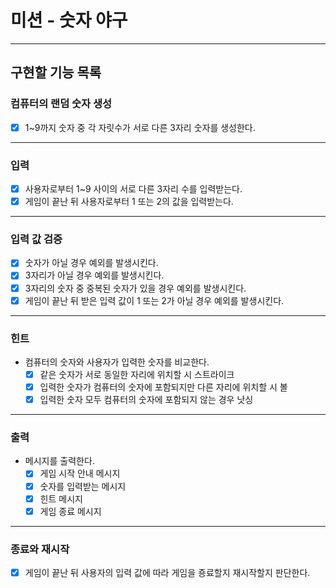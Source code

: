 # 미션 - 숫자 야구
---

## 구현할 기능 목록

### 컴퓨터의 랜덤 숫자 생성

- [x] 1~9까지 숫자 중 각 자릿수가 서로 다른 3자리 숫자를 생성한다.

---

### 입력

- [x] 사용자로부터 1~9 사이의 서로 다른 3자리 수를 입력받는다.
- [x] 게임이 끝난 뒤 사용자로부터 1 또는 2의 값을 입력받는다.

---

### 입력 값 검증

- [x] 숫자가 아닐 경우 예외를 발생시킨다.
- [x] 3자리가 아닐 경우 예외를 발생시킨다.
- [x] 3자리의 숫자 중 중복된 숫자가 있을 경우 예외를 발생시킨다.
- [x] 게임이 끝난 뒤 받은 입력 값이 1 또는 2가 아닐 경우 예외를 발생시킨다.

---

### 힌트

- 컴퓨터의 숫자와 사용자가 입력한 숫자를 비교한다.
    - [x] 같은 숫자가 서로 동일한 자리에 위치할 시 스트라이크
    - [x] 입력한 숫자가 컴퓨터의 숫자에 포함되지만 다른 자리에 위치할 시 볼
    - [x] 입력한 숫자 모두 컴퓨터의 숫자에 포함되지 않는 경우 낫싱

---

### 출력

- 메시지를 출력한다.
    - [x] 게임 시작 안내 메시지
    - [x] 숫자를 입력받는 메시지
    - [x] 힌트 메시지
    - [x] 게임 종료 메시지

---

### 종료와 재시작

- [x] 게임이 끝난 뒤 사용자의 입력 값에 따라 게임을 죵료할지 재시작할지 판단한다.